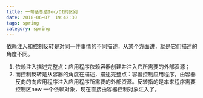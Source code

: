 ```yaml
---
title: 一句话总结Ioc/DI的区别
date: 2018-06-07  19:42:30
tags: spring            
category: spring
---
```


依赖注入和控制反转是对同一件事情的不同描述，从某个方面讲，就是它们描述的角度不同。
1. 依赖注入描述完整点：应用程序依赖容器创建并注入它所需要的外部资源；
2. 而控制反转是从容器的角度在描述，描述完整点：容器控制应用程序，由容器反向的向应用程序注入应用程序所需要的外部资源。反转指的是本来程序需要控制区new 一个依赖对象，现在直接由容器控制对象注入了。